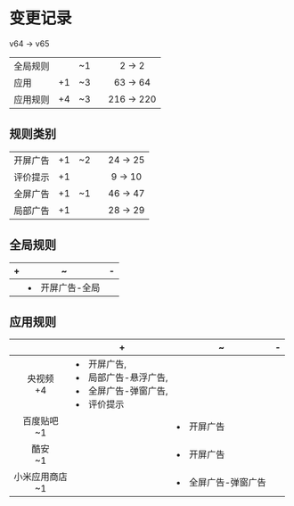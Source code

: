 # 变更记录

v64 -> v65

||||||
|-|:-:|:-:|:-:|:-:|
|全局规则||~1||2 -> 2|
|应用|+1|~3||63 -> 64|
|应用规则|+4|~3||216 -> 220|

## 规则类别

||||||
|-|:-:|:-:|:-:|:-:|
|开屏广告|+1|~2||24 -> 25|
|评价提示|+1|||9 -> 10|
|全屏广告|+1|~1||46 -> 47|
|局部广告|+1|||28 -> 29|

## 全局规则

|+|~|-|
|-|-|-|
||<li>开屏广告-全局||

## 应用规则

||+|~|-|
|:-:|-|-|-|
|央视频<br>+4|<li>开屏广告,<li>局部广告-悬浮广告,<li>全屏广告-弹窗广告,<li>评价提示|||
|百度贴吧<br>~1||<li>开屏广告||
|酷安<br>~1||<li>开屏广告||
|小米应用商店<br>~1||<li>全屏广告-弹窗广告||
